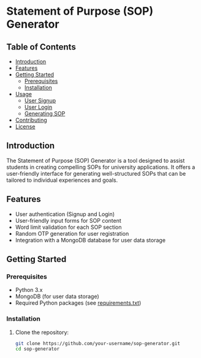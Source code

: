 # Statement of Purpose (SOP) Generator

## Table of Contents

- [Introduction](#introduction)
- [Features](#features)
- [Getting Started](#getting-started)
  - [Prerequisites](#prerequisites)
  - [Installation](#installation)
- [Usage](#usage)
  - [User Signup](#user-signup)
  - [User Login](#user-login)
  - [Generating SOP](#generating-sop)
- [Contributing](#contributing)
- [License](#license)

## Introduction

The Statement of Purpose (SOP) Generator is a tool designed to assist students in creating compelling SOPs for university applications. It offers a user-friendly interface for generating well-structured SOPs that can be tailored to individual experiences and goals.

## Features

- User authentication (Signup and Login)
- User-friendly input forms for SOP content
- Word limit validation for each SOP section
- Random OTP generation for user registration
- Integration with a MongoDB database for user data storage

## Getting Started

### Prerequisites

- Python 3.x
- MongoDB (for user data storage)
- Required Python packages (see [requirements.txt](requirements.txt))

### Installation

1. Clone the repository:
   ```bash
   git clone https://github.com/your-username/sop-generator.git
   cd sop-generator
   ```
